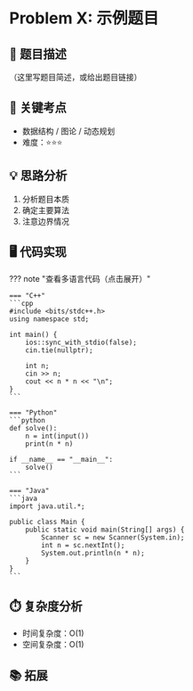 # Problem X: 示例题目

## 📝 题目描述
（这里写题目简述，或给出题目链接）

## 🔑 关键考点
- 数据结构 / 图论 / 动态规划
- 难度：⭐️⭐️⭐️

## 💡 思路分析
1. 分析题目本质
2. 确定主要算法
3. 注意边界情况

## 🖥️ 代码实现

??? note "查看多语言代码（点击展开）"

    === "C++"
    ```cpp
    #include <bits/stdc++.h>
    using namespace std;

    int main() {
        ios::sync_with_stdio(false);
        cin.tie(nullptr);

        int n;
        cin >> n;
        cout << n * n << "\n";
    }
    ```

    === "Python"
    ```python
    def solve():
        n = int(input())
        print(n * n)

    if __name__ == "__main__":
        solve()
    ```

    === "Java"
    ```java
    import java.util.*;

    public class Main {
        public static void main(String[] args) {
            Scanner sc = new Scanner(System.in);
            int n = sc.nextInt();
            System.out.println(n * n);
        }
    }
    ```

## ⏱️ 复杂度分析
- 时间复杂度：O(1)
- 空间复杂度：O(1)

## 📚 拓展


